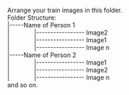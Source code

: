 Arrange your train images in this folder.  
Folder Structure:  
|-----Name of Person 1  
|&emsp;&emsp;&emsp;&emsp;|----------------- Image2  
|&emsp;&emsp;&emsp;&emsp;|----------------- Image1  
|&emsp;&emsp;&emsp;&emsp;|----------------- Image n  
|-----Name of Person 2  
|&emsp;&emsp;&emsp;&emsp;|----------------- Image1  
|&emsp;&emsp;&emsp;&emsp;|----------------- Image2  
|&emsp;&emsp;&emsp;&emsp;|----------------- Image n  
and so on.
